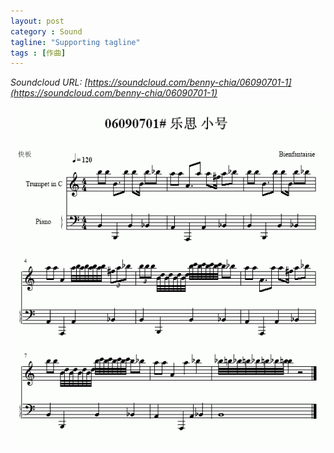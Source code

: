 ```yaml
---
layout: post
category : Sound
tagline: "Supporting tagline"
tags : [作曲]
---
```


*Soundcloud URL: [https://soundcloud.com/benny-chia/06090701-1](https://soundcloud.com/benny-chia/06090701-1)*

<img src="/images/06090701.gif" />